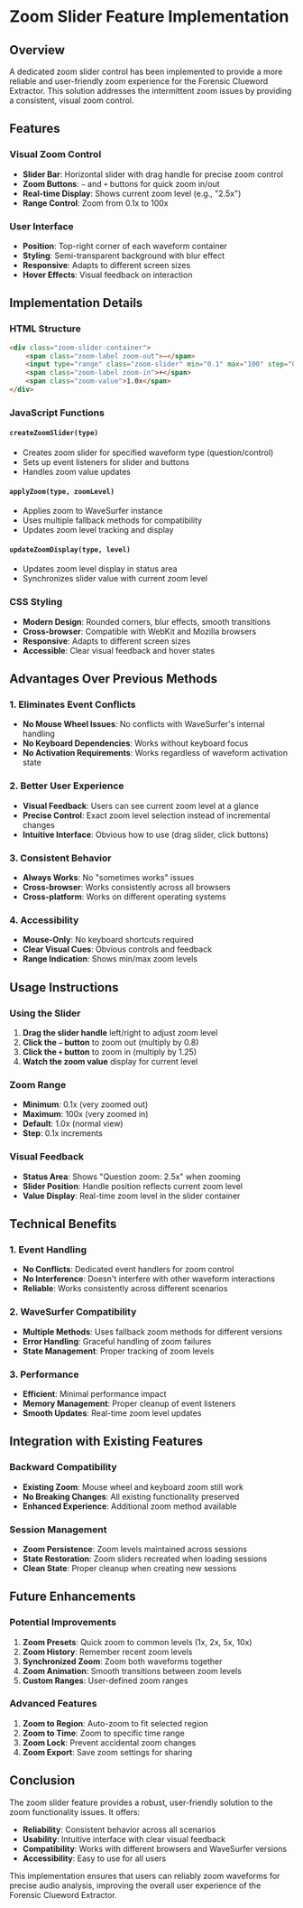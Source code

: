 # Zoom Slider Feature Implementation

## Overview

A dedicated zoom slider control has been implemented to provide a more reliable and user-friendly zoom experience for the Forensic Clueword Extractor. This solution addresses the intermittent zoom issues by providing a consistent, visual zoom control.

## Features

### **Visual Zoom Control**
- **Slider Bar**: Horizontal slider with drag handle for precise zoom control
- **Zoom Buttons**: `−` and `+` buttons for quick zoom in/out
- **Real-time Display**: Shows current zoom level (e.g., "2.5x")
- **Range Control**: Zoom from 0.1x to 100x

### **User Interface**
- **Position**: Top-right corner of each waveform container
- **Styling**: Semi-transparent background with blur effect
- **Responsive**: Adapts to different screen sizes
- **Hover Effects**: Visual feedback on interaction

## Implementation Details

### **HTML Structure**
```html
<div class="zoom-slider-container">
    <span class="zoom-label zoom-out">−</span>
    <input type="range" class="zoom-slider" min="0.1" max="100" step="0.1">
    <span class="zoom-label zoom-in">+</span>
    <span class="zoom-value">1.0x</span>
</div>
```

### **JavaScript Functions**

#### `createZoomSlider(type)`
- Creates zoom slider for specified waveform type (question/control)
- Sets up event listeners for slider and buttons
- Handles zoom value updates

#### `applyZoom(type, zoomLevel)`
- Applies zoom to WaveSurfer instance
- Uses multiple fallback methods for compatibility
- Updates zoom level tracking and display

#### `updateZoomDisplay(type, level)`
- Updates zoom level display in status area
- Synchronizes slider value with current zoom level

### **CSS Styling**
- **Modern Design**: Rounded corners, blur effects, smooth transitions
- **Cross-browser**: Compatible with WebKit and Mozilla browsers
- **Responsive**: Adapts to different screen sizes
- **Accessible**: Clear visual feedback and hover states

## Advantages Over Previous Methods

### **1. Eliminates Event Conflicts**
- **No Mouse Wheel Issues**: No conflicts with WaveSurfer's internal handling
- **No Keyboard Dependencies**: Works without keyboard focus
- **No Activation Requirements**: Works regardless of waveform activation state

### **2. Better User Experience**
- **Visual Feedback**: Users can see current zoom level at a glance
- **Precise Control**: Exact zoom level selection instead of incremental changes
- **Intuitive Interface**: Obvious how to use (drag slider, click buttons)

### **3. Consistent Behavior**
- **Always Works**: No "sometimes works" issues
- **Cross-browser**: Works consistently across all browsers
- **Cross-platform**: Works on different operating systems

### **4. Accessibility**
- **Mouse-Only**: No keyboard shortcuts required
- **Clear Visual Cues**: Obvious controls and feedback
- **Range Indication**: Shows min/max zoom levels

## Usage Instructions

### **Using the Slider**
1. **Drag the slider handle** left/right to adjust zoom level
2. **Click the `−` button** to zoom out (multiply by 0.8)
3. **Click the `+` button** to zoom in (multiply by 1.25)
4. **Watch the zoom value** display for current level

### **Zoom Range**
- **Minimum**: 0.1x (very zoomed out)
- **Maximum**: 100x (very zoomed in)
- **Default**: 1.0x (normal view)
- **Step**: 0.1x increments

### **Visual Feedback**
- **Status Area**: Shows "Question zoom: 2.5x" when zooming
- **Slider Position**: Handle position reflects current zoom level
- **Value Display**: Real-time zoom level in the slider container

## Technical Benefits

### **1. Event Handling**
- **No Conflicts**: Dedicated event handlers for zoom control
- **No Interference**: Doesn't interfere with other waveform interactions
- **Reliable**: Works consistently across different scenarios

### **2. WaveSurfer Compatibility**
- **Multiple Methods**: Uses fallback zoom methods for different versions
- **Error Handling**: Graceful handling of zoom failures
- **State Management**: Proper tracking of zoom levels

### **3. Performance**
- **Efficient**: Minimal performance impact
- **Memory Management**: Proper cleanup of event listeners
- **Smooth Updates**: Real-time zoom level updates

## Integration with Existing Features

### **Backward Compatibility**
- **Existing Zoom**: Mouse wheel and keyboard zoom still work
- **No Breaking Changes**: All existing functionality preserved
- **Enhanced Experience**: Additional zoom method available

### **Session Management**
- **Zoom Persistence**: Zoom levels maintained across sessions
- **State Restoration**: Zoom sliders recreated when loading sessions
- **Clean State**: Proper cleanup when creating new sessions

## Future Enhancements

### **Potential Improvements**
1. **Zoom Presets**: Quick zoom to common levels (1x, 2x, 5x, 10x)
2. **Zoom History**: Remember recent zoom levels
3. **Synchronized Zoom**: Zoom both waveforms together
4. **Zoom Animation**: Smooth transitions between zoom levels
5. **Custom Ranges**: User-defined zoom ranges

### **Advanced Features**
1. **Zoom to Region**: Auto-zoom to fit selected region
2. **Zoom to Time**: Zoom to specific time range
3. **Zoom Lock**: Prevent accidental zoom changes
4. **Zoom Export**: Save zoom settings for sharing

## Conclusion

The zoom slider feature provides a robust, user-friendly solution to the zoom functionality issues. It offers:

- **Reliability**: Consistent behavior across all scenarios
- **Usability**: Intuitive interface with clear visual feedback
- **Compatibility**: Works with different browsers and WaveSurfer versions
- **Accessibility**: Easy to use for all users

This implementation ensures that users can reliably zoom waveforms for precise audio analysis, improving the overall user experience of the Forensic Clueword Extractor. 